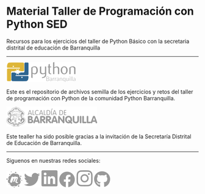 # Material Taller de Programación con Python SED
Recursos para los ejercicios del taller de Python Básico con la secretaria distrital de educación de Barranquilla

------------
[![alt text][A.1]][A]

Este es el repositorio de archivos semilla de los ejercicios y retos del taller de programación con Python de la comunidad Python Barranquilla.

[![alt text][B.1]][B]

Este tealler ha sido posible gracias a la invitación de la Secretaría Distrital de Educación de Barranquilla.


------------

Siguenos en nuestras redes sociales:

[![alt text][1.1]][1] [![alt text][2.1]][2] [![alt text][3.1]][3] [![alt text][4.1]][4] [![alt text][5.1]][5] [![alt text][6.1]][6]

[A.1]: ./img/PyBAQ.png (Python Barranquilla)
[B.1]: ./img/BAQ.png (Python Barranquilla)
[1.1]: ./img/meetup.png (meetup)
[2.1]: ./img/twitter.png (twitter)
[3.1]: ./img/linkedin.png (linkedin)
[4.1]: ./img/facebook.png (facebook)
[5.1]: ./img/instagram.png (instagram)
[6.1]: ./img/github.png (github)

[A]: https://pybaq.co/
[B]: https://www.barranquilla.gov.co/educacion
[1]: https://meetup.com/pythonbaq/
[2]: https://twitter.com/pybaq
[3]: https://www.linkedin.com/company/python-barranquilla/
[4]: https://facebook.com/pybaq
[5]: https://instagram.com/pybaq
[6]: https://github.com/PyBAQ